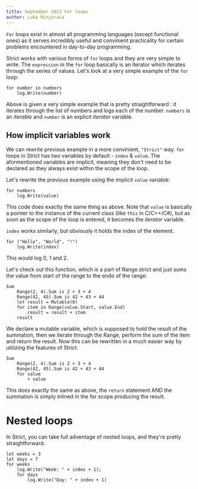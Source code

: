 ```yaml
---
title: September 2022 For loops
author: Luka Minjoraia
---
```


`For` loops exist in almost all programming languages (except functional ones) as it serves incredibly useful and convinient practicality for certain problems encountered in day-to-day programming. 

Strict works with various forms of `for` loops and they are very simple to write. The `expression` in the `for` loop basically is an iterator which iterates through the series of values.
Let's look at a very simple example of the `for` loop:
```
for number in numbers
	log.Write(number)
```
Above is given a very simple example that is pretty straightforward : it iterates through the list of numbers and logs each of the number. `numbers` is an *iterable* and `number` is an explicit *iterator* variable.

## How implicit variables work

We can rewrite previous example in a more convinient, `"Strict"` way. `for` loops in Strict has two variables by default - `index` & `value`. The aformentioned variables are implicit, meaning they don't need to be declared as they always exist within the scope of the loop. 

Let's rewrite the previous example using the implicit `value` variable:

```
for numbers
	log.Write(value)
```
This code does exactly the same thing as above. Note that `value` is basically a pointer to the instance of the current class (like `this` in C/C++/C#), but as soon as the scope of the loop is entered, it becomes the *iterator* variable.

`index` works similarly, but obviously it holds the index of the element.

```
for ("Hello", "World", "!")
	log.Write(index)
```
This would log 0, 1 and 2.

Let's check out this function, which is a part of Range.strict and just sums the value from start of the range to the endo of the range:

```
Sum
	Range(2, 4).Sum is 2 + 3 + 4
	Range(42, 45).Sum is 42 + 43 + 44
	let result = Mutable(0)
	for item in Range(value.Start, value.End)
		result = result + item
	result
```

We declare a mutable variable, which is supposed to hold the result of the summation, then we iterate through the Range, perform the sum of the item and return the result. Now this can be rewritten in a much easier way by utilizing the features of Strict.

```
Sum
	Range(2, 4).Sum is 2 + 3 + 4
	Range(42, 45).Sum is 42 + 43 + 44
	for value
		+ value
```

This does exactly the same as above, the `return` statement AND the summation is simply inlined in the for scope producing the result.


# Nested loops

In Strict, you can take full adventage of nested loops, and they're pretty straightforward.

```
let weeks = 3
let days = 7
for weeks
    log.Write("Week: " + index + 1);
    for days
    	log.Write("Day: " + index + 1)
```
